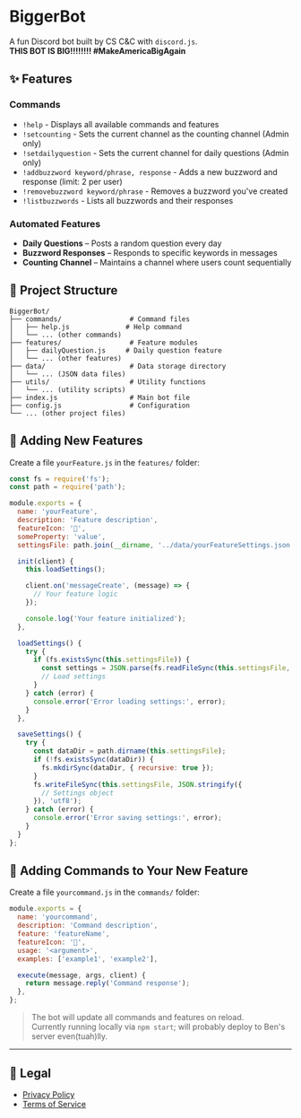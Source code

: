 # BiggerBot

A fun Discord bot built by CS C&C with `discord.js`.  
**THIS BOT IS BIG!!!!!!!! #MakeAmericaBigAgain**

## ✨ Features

### Commands

- `!help` - Displays all available commands and features  
- `!setcounting` - Sets the current channel as the counting channel (Admin only)  
- `!setdailyquestion` - Sets the current channel for daily questions (Admin only)  
- `!addbuzzword keyword/phrase, response` - Adds a new buzzword and response (limit: 2 per user)  
- `!removebuzzword keyword/phrase` - Removes a buzzword you've created  
- `!listbuzzwords` - Lists all buzzwords and their responses  

### Automated Features

- **Daily Questions** – Posts a random question every day  
- **Buzzword Responses** – Responds to specific keywords in messages  
- **Counting Channel** – Maintains a channel where users count sequentially  

## 📁 Project Structure

```
BiggerBot/
├── commands/                 # Command files
│   ├── help.js              # Help command
│   └── ... (other commands)
├── features/                 # Feature modules
│   ├── dailyQuestion.js     # Daily question feature
│   └── ... (other features)
├── data/                     # Data storage directory
│   └── ... (JSON data files)
├── utils/                    # Utility functions
│   └── ... (utility scripts)
├── index.js                  # Main bot file
├── config.js                 # Configuration
└── ... (other project files)
```

## 🧩 Adding New Features

Create a file `yourFeature.js` in the `features/` folder:

```js
const fs = require('fs');
const path = require('path');

module.exports = {
  name: 'yourFeature',
  description: 'Feature description',
  featureIcon: '🔹',
  someProperty: 'value',
  settingsFile: path.join(__dirname, '../data/yourFeatureSettings.json'),

  init(client) {
    this.loadSettings();

    client.on('messageCreate', (message) => {
      // Your feature logic
    });

    console.log('Your feature initialized');
  },

  loadSettings() {
    try {
      if (fs.existsSync(this.settingsFile)) {
        const settings = JSON.parse(fs.readFileSync(this.settingsFile, 'utf8'));
        // Load settings
      }
    } catch (error) {
      console.error('Error loading settings:', error);
    }
  },

  saveSettings() {
    try {
      const dataDir = path.dirname(this.settingsFile);
      if (!fs.existsSync(dataDir)) {
        fs.mkdirSync(dataDir, { recursive: true });
      }
      fs.writeFileSync(this.settingsFile, JSON.stringify({
        // Settings object
      }), 'utf8');
    } catch (error) {
      console.error('Error saving settings:', error);
    }
  }
};
```

## 💬 Adding Commands to Your New Feature

Create a file `yourcommand.js` in the `commands/` folder:

```js
module.exports = {
  name: 'yourcommand',
  description: 'Command description',
  feature: 'featureName',
  featureIcon: '🔹',
  usage: '<argument>',
  examples: ['example1', 'example2'],

  execute(message, args, client) {
    return message.reply('Command response');
  },
};
```

> The bot will update all commands and features on reload.  
> Currently running locally via `npm start`; will probably deploy to Ben's server even(tuah)lly.

---

## 📜 Legal

- [Privacy Policy](PRIVACY_POLICY.md)  
- [Terms of Service](TERMS_OF_SERVICE.md)
